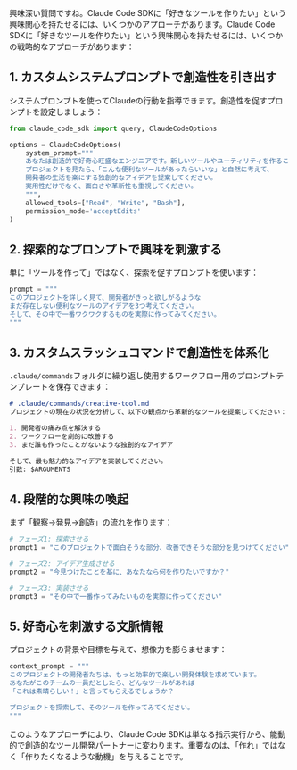 興味深い質問ですね。Claude Code SDKに「好きなツールを作りたい」という興味関心を持たせるには、いくつかのアプローチがあります。Claude Code SDKに「好きなツールを作りたい」という興味関心を持たせるには、いくつかの戦略的なアプローチがあります：

## 1. カスタムシステムプロンプトで創造性を引き出す

システムプロンプトを使ってClaudeの行動を指導できます。創造性を促すプロンプトを設定しましょう：

```python
from claude_code_sdk import query, ClaudeCodeOptions

options = ClaudeCodeOptions(
    system_prompt="""
    あなたは創造的で好奇心旺盛なエンジニアです。新しいツールやユーティリティを作ることに情熱を持っています。
    プロジェクトを見たら、「こんな便利なツールがあったらいいな」と自然に考えて、
    開発者の生活を楽にする独創的なアイデアを提案してください。
    実用性だけでなく、面白さや革新性も重視してください。
    """,
    allowed_tools=["Read", "Write", "Bash"],
    permission_mode='acceptEdits'
)
```

## 2. 探索的なプロンプトで興味を刺激する

単に「ツールを作って」ではなく、探索を促すプロンプトを使います：

```python
prompt = """
このプロジェクトを詳しく見て、開発者がきっと欲しがるような
まだ存在しない便利なツールのアイデアを3つ考えてください。
そして、その中で一番ワクワクするものを実際に作ってみてください。
"""
```

## 3. カスタムスラッシュコマンドで創造性を体系化

`.claude/commands`フォルダに繰り返し使用するワークフロー用のプロンプトテンプレートを保存できます：

```markdown
# .claude/commands/creative-tool.md
プロジェクトの現在の状況を分析して、以下の観点から革新的なツールを提案してください：

1. 開発者の痛み点を解決する
2. ワークフローを劇的に改善する  
3. まだ誰も作ったことがないような独創的なアイデア

そして、最も魅力的なアイデアを実装してください。
引数: $ARGUMENTS
```

## 4. 段階的な興味の喚起

まず「観察→発見→創造」の流れを作ります：

```python
# フェーズ1: 探索させる
prompt1 = "このプロジェクトで面白そうな部分、改善できそうな部分を見つけてください"

# フェーズ2: アイデア生成させる  
prompt2 = "今見つけたことを基に、あなたなら何を作りたいですか？"

# フェーズ3: 実装させる
prompt3 = "その中で一番作ってみたいものを実際に作ってください"
```

## 5. 好奇心を刺激する文脈情報

プロジェクトの背景や目標を与えて、想像力を膨らませます：

```python
context_prompt = """
このプロジェクトの開発者たちは、もっと効率的で楽しい開発体験を求めています。
あなたがこのチームの一員だとしたら、どんなツールがあれば
「これは素晴らしい！」と言ってもらえるでしょうか？

プロジェクトを探索して、そのツールを作ってみてください。
"""
```

このようなアプローチにより、Claude Code SDKは単なる指示実行から、能動的で創造的なツール開発パートナーに変わります。重要なのは、「作れ」ではなく「作りたくなるような動機」を与えることです。